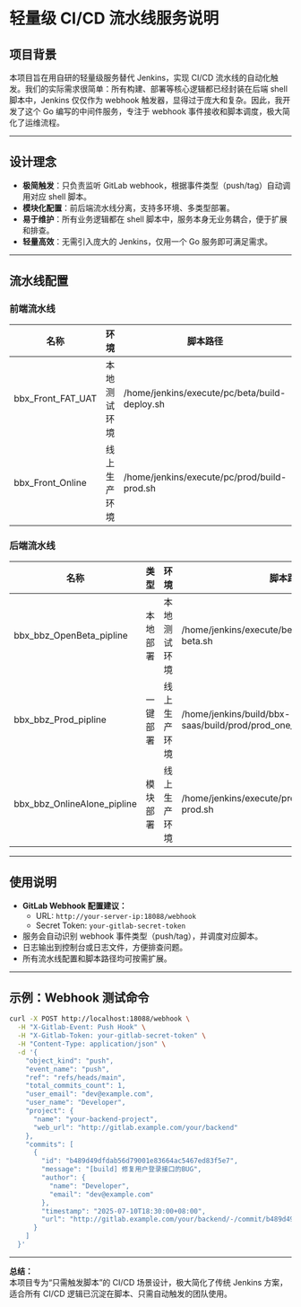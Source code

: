 # 轻量级 CI/CD 流水线服务说明

## 项目背景

本项目旨在用自研的轻量级服务替代 Jenkins，实现 CI/CD 流水线的自动化触发。我们的实际需求很简单：所有构建、部署等核心逻辑都已经封装在后端 shell 脚本中，Jenkins 仅仅作为 webhook 触发器，显得过于庞大和复杂。因此，我开发了这个 Go 编写的中间件服务，专注于 webhook 事件接收和脚本调度，极大简化了运维流程。

---

## 设计理念

- **极简触发**：只负责监听 GitLab webhook，根据事件类型（push/tag）自动调用对应 shell 脚本。
- **模块化配置**：前后端流水线分离，支持多环境、多类型部署。
- **易于维护**：所有业务逻辑都在 shell 脚本中，服务本身无业务耦合，便于扩展和排查。
- **轻量高效**：无需引入庞大的 Jenkins，仅用一个 Go 服务即可满足需求。

---

## 流水线配置

### 前端流水线

| 名称 | 环境 | 脚本路径 | 触发事件 |
|------|------|----------|----------|
| bbx_Front_FAT_UAT | 本地测试环境 | /home/jenkins/execute/pc/beta/build-deploy.sh | push |
| bbx_Front_Online  | 线上生产环境 | /home/jenkins/execute/pc/prod/build-prod.sh  | push |

### 后端流水线

| 名称 | 类型 | 环境 | 脚本路径 | 触发事件 |
|------|------|------|----------|----------|
| bbx_bbz_OpenBeta_pipline | 本地部署 | 本地测试环境 | /home/jenkins/execute/beta/beatenv_build/build-beta.sh | push |
| bbx_bbz_Prod_pipline | 一键部署 | 线上生产环境 | /home/jenkins/build/bbx-saas/build/prod/prod_one_click/build-all-prod.sh | tag |
| bbx_bbz_OnlineAlone_pipline | 模块部署 | 线上生产环境 | /home/jenkins/execute/prod/prodenv_build/build-prod.sh | push |

---

## 使用说明

- **GitLab Webhook 配置建议：**
    - URL: `http://your-server-ip:18088/webhook`
    - Secret Token: `your-gitlab-secret-token`
- 服务会自动识别 webhook 事件类型（push/tag），并调度对应脚本。
- 日志输出到控制台或日志文件，方便排查问题。
- 所有流水线配置和脚本路径均可按需扩展。

---

## 示例：Webhook 测试命令

```bash
curl -X POST http://localhost:18088/webhook \
  -H "X-Gitlab-Event: Push Hook" \
  -H "X-Gitlab-Token: your-gitlab-secret-token" \
  -H "Content-Type: application/json" \
  -d '{
    "object_kind": "push",
    "event_name": "push",
    "ref": "refs/heads/main",
    "total_commits_count": 1,
    "user_email": "dev@example.com",
    "user_name": "Developer",
    "project": {
      "name": "your-backend-project",
      "web_url": "http://gitlab.example.com/your/backend"
    },
    "commits": [
      {
        "id": "b489d49dfdab56d79001e83664ac5467ed83f5e7",
        "message": "[build] 修复用户登录接口的BUG",
        "author": {
          "name": "Developer",
          "email": "dev@example.com"
        },
        "timestamp": "2025-07-10T18:30:00+08:00",
        "url": "http://gitlab.example.com/your/backend/-/commit/b489d49dfdab56d79001e83664ac5467ed83f5e7"
      }
    ]
  }'
```

---

**总结：**  
本项目专为“只需触发脚本”的 CI/CD 场景设计，极大简化了传统 Jenkins 方案，适合所有 CI/CD 逻辑已沉淀在脚本、只需自动触发的团队使用。
